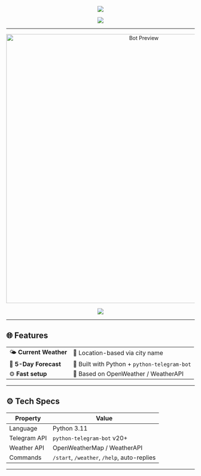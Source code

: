 <!-- 🌧️ Weather Bot Header -->
<p align="center">
  <img src="https://capsule-render.vercel.app/api?type=waving&color=1e1e1e&height=200&section=header&text=Telegram%20Weather%20Bot&fontSize=34&fontColor=FFFFFF" />
</p>

<!-- 🌀 Typing Intro -->
<p align="center">
  <img src="https://readme-typing-svg.demolab.com?font=Fira+Code&size=22&pause=1000&color=FFFFFF&background=00000000&center=true&vCenter=true&width=850&lines=Accurate+weather+forecasts+directly+in+Telegram.;Supports+/weather,+location,+alerts,+and+more.;Easy+setup+%7C+Fast+API+%7C+Modern+UX." />
</p>

---

<p align="center">
  <img src="https://github.com/yourusername/assets/raw/main/weather-bot-preview.gif" width="720" title="Bot Preview"/>
</p>

<p align="center">
  <a href="https://t.me/@Weather_minov_bot">
    <img src="https://img.shields.io/badge/%F0%9F%93%A2%20Try%20it%20on-Telegram-1e1e1e?style=for-the-badge&logo=telegram&logoColor=white" />
  </a>
</p>

---

## 🌐 Features

| | |
|---|---|
| 🌤 **Current Weather** | 📍 Location-based via city name |
| 📅 **5-Day Forecast** | 🤖 Built with Python + `python-telegram-bot` |
| ⚙️ **Fast setup** | 🧠 Based on OpenWeather / WeatherAPI |

---

## ⚙️ Tech Specs

| Property | Value |
|----------|-------|
| Language | Python 3.11 |
| Telegram API | `python-telegram-bot` v20+ |
| Weather API | OpenWeatherMap / WeatherAPI |
| Commands | `/start`, `/weather`, `/help`, auto-replies |

---
